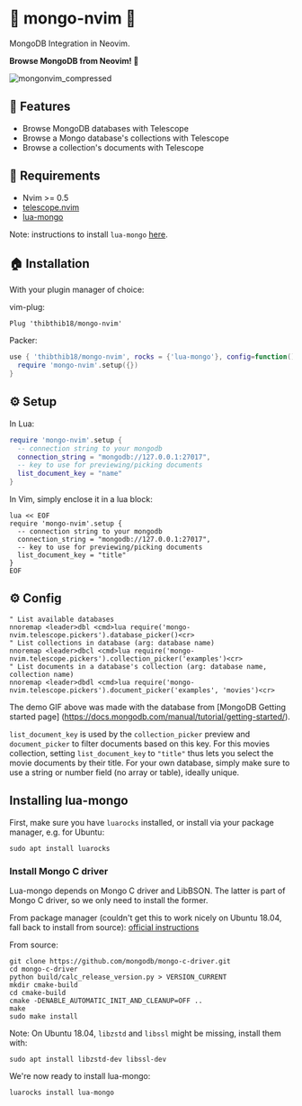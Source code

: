 # 🌿 mongo-nvim 🌿
MongoDB Integration in Neovim.

**Browse MongoDB from Neovim! 🔎**

![mongonvim_compressed](https://user-images.githubusercontent.com/37300147/136668005-94f82166-20d3-484e-8868-4c1446a85689.gif)

## 🤩 Features
- Browse MongoDB databases with Telescope
- Browse a Mongo database's collections with Telescope
- Browse a collection's documents with Telescope

## 🦒 Requirements

- Nvim >= 0.5
- [telescope.nvim](https://github.com/nvim-telescope/telescope.nvim)
- [lua-mongo](https://github.com/neoxic/lua-mongo)

Note: instructions to install `lua-mongo` [here](#installing-lua-mongo).

## 🏠 Installation

With your plugin manager of choice:

vim-plug:
```vim
Plug 'thibthib18/mongo-nvim'
```
Packer:
```lua
use { 'thibthib18/mongo-nvim', rocks = {'lua-mongo'}, config=function()
  require 'mongo-nvim'.setup({})
}
```

## ⚙️  Setup

In Lua:
```lua
require 'mongo-nvim'.setup {
  -- connection string to your mongodb
  connection_string = "mongodb://127.0.0.1:27017",
  -- key to use for previewing/picking documents
  list_document_key = "name"
}
```

In Vim, simply enclose it in a lua block:
```vim
lua << EOF
require 'mongo-nvim'.setup {
  -- connection string to your mongodb
  connection_string = "mongodb://127.0.0.1:27017",
  -- key to use for previewing/picking documents
  list_document_key = "title"
}
EOF
```

## ⚙️  Config

```vim
" List available databases
nnoremap <leader>dbl <cmd>lua require('mongo-nvim.telescope.pickers').database_picker()<cr>
" List collections in database (arg: database name)
nnoremap <leader>dbcl <cmd>lua require('mongo-nvim.telescope.pickers').collection_picker('examples')<cr>
" List documents in a database's collection (arg: database name, collection name)
nnoremap <leader>dbdl <cmd>lua require('mongo-nvim.telescope.pickers').document_picker('examples', 'movies')<cr>
```

The demo GIF above was made with the database from [MongoDB Getting started page] (https://docs.mongodb.com/manual/tutorial/getting-started/).

`list_document_key` is used by the `collection_picker` preview and `document_picker` to filter documents based on this key. For this movies collection, setting `list_document_key` to `"title"` thus lets you select the movie documents by their title. For your own database, simply make sure to use a string or number field (no array or table), ideally unique.

## Installing lua-mongo
First, make sure you have `luarocks` installed, or install via your package manager, e.g. for Ubuntu:

```sudo apt install luarocks```


### Install Mongo C driver
Lua-mongo depends on Mongo C driver and LibBSON. The latter is part of Mongo C driver, so we only need to install the former.

From package manager (couldn't get this to work nicely on Ubuntu 18.04, fall back to install from source):
[official instructions](http://mongoc.org/libmongoc/current/installing.html#install-libmongoc-with-a-package-manager)

From source:

```shell
git clone https://github.com/mongodb/mongo-c-driver.git
cd mongo-c-driver
python build/calc_release_version.py > VERSION_CURRENT
mkdir cmake-build
cd cmake-build
cmake -DENABLE_AUTOMATIC_INIT_AND_CLEANUP=OFF ..
make
sudo make install
```

Note: On Ubuntu 18.04, `libzstd` and `libssl` might be missing, install them with:

```shell
sudo apt install libzstd-dev libssl-dev
```

We're now ready to install lua-mongo:

```luarocks install lua-mongo```

